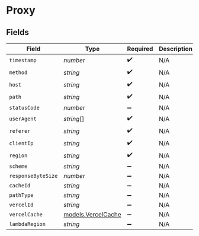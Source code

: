 # Proxy


## Fields

| Field                                          | Type                                           | Required                                       | Description                                    |
| ---------------------------------------------- | ---------------------------------------------- | ---------------------------------------------- | ---------------------------------------------- |
| `timestamp`                                    | *number*                                       | :heavy_check_mark:                             | N/A                                            |
| `method`                                       | *string*                                       | :heavy_check_mark:                             | N/A                                            |
| `host`                                         | *string*                                       | :heavy_check_mark:                             | N/A                                            |
| `path`                                         | *string*                                       | :heavy_check_mark:                             | N/A                                            |
| `statusCode`                                   | *number*                                       | :heavy_minus_sign:                             | N/A                                            |
| `userAgent`                                    | *string*[]                                     | :heavy_check_mark:                             | N/A                                            |
| `referer`                                      | *string*                                       | :heavy_check_mark:                             | N/A                                            |
| `clientIp`                                     | *string*                                       | :heavy_check_mark:                             | N/A                                            |
| `region`                                       | *string*                                       | :heavy_check_mark:                             | N/A                                            |
| `scheme`                                       | *string*                                       | :heavy_minus_sign:                             | N/A                                            |
| `responseByteSize`                             | *number*                                       | :heavy_minus_sign:                             | N/A                                            |
| `cacheId`                                      | *string*                                       | :heavy_minus_sign:                             | N/A                                            |
| `pathType`                                     | *string*                                       | :heavy_minus_sign:                             | N/A                                            |
| `vercelId`                                     | *string*                                       | :heavy_minus_sign:                             | N/A                                            |
| `vercelCache`                                  | [models.VercelCache](../models/vercelcache.md) | :heavy_minus_sign:                             | N/A                                            |
| `lambdaRegion`                                 | *string*                                       | :heavy_minus_sign:                             | N/A                                            |
